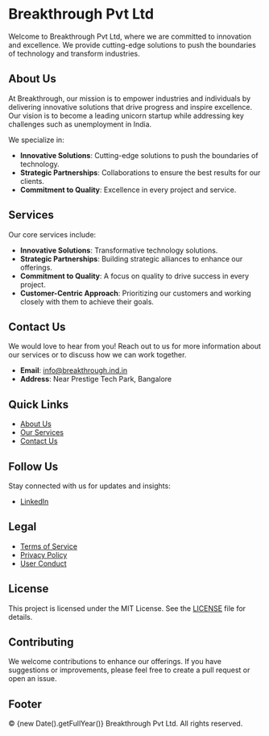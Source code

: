# Breakthrough Pvt Ltd

Welcome to Breakthrough Pvt Ltd, where we are committed to innovation and excellence. We provide cutting-edge solutions to push the boundaries of technology and transform industries.

## About Us

At Breakthrough, our mission is to empower industries and individuals by delivering innovative solutions that drive progress and inspire excellence. Our vision is to become a leading unicorn startup while addressing key challenges such as unemployment in India.

We specialize in:
- **Innovative Solutions**: Cutting-edge solutions to push the boundaries of technology.
- **Strategic Partnerships**: Collaborations to ensure the best results for our clients.
- **Commitment to Quality**: Excellence in every project and service.

## Services

Our core services include:
- **Innovative Solutions**: Transformative technology solutions.
- **Strategic Partnerships**: Building strategic alliances to enhance our offerings.
- **Commitment to Quality**: A focus on quality to drive success in every project.
- **Customer-Centric Approach**: Prioritizing our customers and working closely with them to achieve their goals.

## Contact Us

We would love to hear from you! Reach out to us for more information about our services or to discuss how we can work together.

- **Email**: [info@breakthrough.ind.in](mailto:info@breakthrough.ind.in)
- **Address**: Near Prestige Tech Park, Bangalore

## Quick Links

- [About Us](#about-us)
- [Our Services](#services)
- [Contact Us](#contact-us)

## Follow Us

Stay connected with us for updates and insights:
- [LinkedIn](https://www.linkedin.com/company/breakthrough-pvt-ltd)

## Legal

- [Terms of Service](#terms-of-service)
- [Privacy Policy](#privacy-policy)
- [User Conduct](#user-conduct)

## License

This project is licensed under the MIT License. See the [LICENSE](LICENSE) file for details.

## Contributing

We welcome contributions to enhance our offerings. If you have suggestions or improvements, please feel free to create a pull request or open an issue.

## Footer

© {new Date().getFullYear()} Breakthrough Pvt Ltd. All rights reserved.

